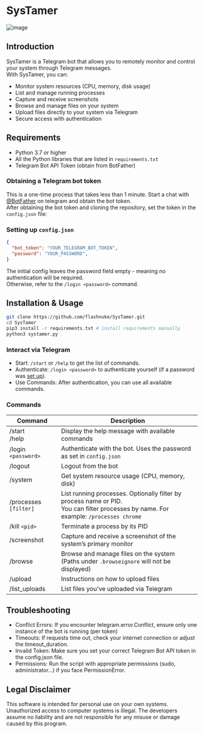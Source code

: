 # SysTamer
![image](https://github.com/user-attachments/assets/34ea1223-1d90-4238-9536-a8cd74e964b9)

## Introduction

SysTamer is a Telegram bot that allows you to remotely monitor and control your system through Telegram messages. 
</br> With SysTamer, you can:

* Monitor system resources (CPU, memory, disk usage)
* List and manage running processes
* Capture and receive screenshots
* Browse and manage files on your system
* Upload files directly to your system via Telegram
* Secure access with authentication

## Requirements

* Python 3.7 or higher
* All the Python libraries that are listed in `requirements.txt`
* Telegram Bot API Token (obtain from BotFather)

### Obtaining a Telegram bot token
This is a one-time process that takes less than 1 minute. Start a chat with [@BotFather](https://core.telegram.org/bots/faq#how-do-i-create-a-bot) on telegram and obtain the bot token.
</br>
After obtaining the bot token and cloning the repository, set the token in the `config.json` file:

### Setting up `config.json`
```json
{
  "bot_token": "YOUR_TELEGRAM_BOT_TOKEN",
  "password": "YOUR_PASSWORD",
}
```
The initial config leaves the password field empty - meaning no authentication will be required.</br>
Otherwise, refer to the `/login <password>` command.

## Installation & Usage
```bash
git clone https://github.com/flashnuke/SysTamer.git
cd SysTamer
pip3 install -r requirements.txt # install requirements manually
python3 systamer.py
```

### Interact via Telegram
* Start: `/start` or `/help` to get the list of commands.
* Authenticate: `/login <password>` to authenticate yourself (if a password was [set up](https://github.com/flashnuke/SysTamer?tab=readme-ov-file#setting-up-configjson)).
* Use Commands: After authentication, you can use all available commands.

### Commands
| Command | Description |
|-------------------------|---------------|
| /start </br> /help      | Display the help message with available commands     |
| /login `<password> `    | Authenticate with the bot. Uses the password as set in `config.json`   |
| /logout                 | Logout from the bot     |
| /system                 | Get system resource usage (CPU, memory, disk)   |
| /processes `[filter]`   | List running processes. Optionally filter by process name or PID. </br> You can filter processes by name. For example: `/processes chrome`     |
| /kill `<pid>`           | Terminate a process by its PID   |
| /screenshot             | Capture and receive a screenshot of the system’s primary monitor     |
| /browse                 | Browse and manage files on the system (Paths under `.browseignore` will not be displayed)   |
| /upload                 | Instructions on how to upload files   |
| /list_uploads           | List files you’ve uploaded via Telegram   |


## Troubleshooting
* Conflict Errors: If you encounter telegram.error.Conflict, ensure only one instance of the bot is running (per token)
* Timeouts: If requests time out, check your internet connection or adjust the timeout_duration.
* Invalid Token: Make sure you set your correct Telegram Bot API token in the config.json file.
* Permissions: Run the script with appropriate permissions (sudo, administrator...) if you face PermissionError.

## Legal Disclaimer
This software is intended for personal use on your own systems. Unauthorized access to computer systems is illegal. The developers assume no liability and are not responsible for any misuse or damage caused by this program.
